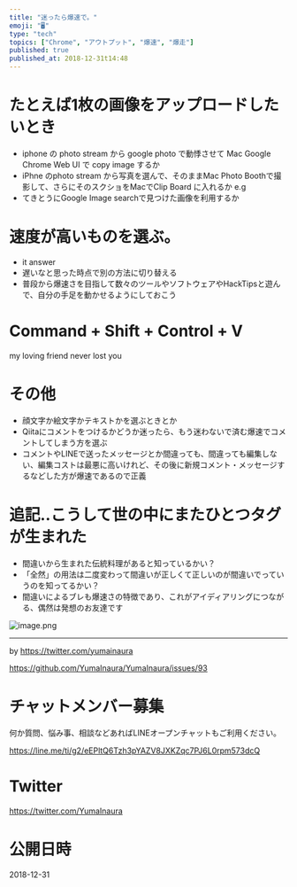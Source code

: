 ```yaml
---
title: "迷ったら爆速で。"
emoji: "🖥"
type: "tech"
topics: ["Chrome", "アウトプット", "爆速", "爆走"]
published: true
published_at: 2018-12-31t14:48
---
```


# たとえば1枚の画像をアップロードしたいとき

- iphone の photo stream から google photo で動悸させて Mac Google Chrome Web UI で copy image するか
- iPhne のphoto stream から写真を選んで、そのままMac Photo Boothで撮影して、さらにそのスクショをMacでClip Board に入れるか e.g 
- てきとうにGoogle Image searchで見つけた画像を利用するか

# 速度が高いものを選ぶ。

- it answer
- 遅いなと思った時点で別の方法に切り替える
- 普段から爆速さを目指して数々のツールやソフトウェアやHackTipsと遊んで、自分の手足を動かせるようにしておこう

# Command + Shift + Control + V

my loving friend never lost you

# その他

- 顔文字か絵文字かテキストかを選ぶときとか
- Qiitaにコメントをつけるかどうか迷ったら、もう迷わないで済む爆速でコメントしてしまう方を選ぶ
- コメントやLINEで送ったメッセージとか間違っても、間違っても編集しない、編集コストは最悪に高いけれど、その後に新規コメント・メッセージするなどした方が爆速であるので正義


# 追記‥こうして世の中にまたひとつタグが生まれた

- 間違いから生まれた伝統料理があると知っているかい？
- 「全然」の用法は二度変わって間違いが正しくて正しいのが間違いでっていうのを知ってるかい？
- 間違いによるブレも爆速さの特徴であり、これがアイディアリングにつながる、偶然は発想のお友達です


![image.png](https://qiita-image-store.s3.amazonaws.com/0/89618/4651bb54-484a-51d0-bf6e-9d4819e8c352.png)


---

by https://twitter.com/yumainaura

https://github.com/YumaInaura/YumaInaura/issues/93








<!-- Update From Qiita API -->

# チャットメンバー募集


何か質問、悩み事、相談などあればLINEオープンチャットもご利用ください。

https://line.me/ti/g2/eEPltQ6Tzh3pYAZV8JXKZqc7PJ6L0rpm573dcQ





# Twitter


https://twitter.com/YumaInaura


<!-- Update From Qiita API -->



# 公開日時

2018-12-31
